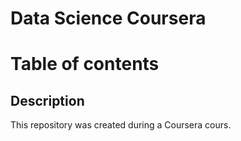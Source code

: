 # Data Science Coursera

# Table of contents

## Description
This repository was created during a Coursera cours.
